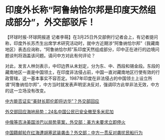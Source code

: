 # 印度外长称“阿鲁纳恰尔邦是印度天然组成部分”，外交部驳斥！

【环球时报-环球网报道
记者李萌】在3月25日外交部例行记者会上，有记者提问称，印度外长苏杰生出席学术研究活动时，就中方近期涉“阿鲁纳恰尔邦”（我藏南地区）表态应询称，“阿鲁纳恰尔邦”系印度天然组成部分，印中正在进行的边境问题谈判将涵盖该问题。请问中方对此有何评论？

对此，发言人林剑表示，中印边界从未划定，分为东、中、西段和锡金段。东段的藏南地区一直是中国领土，在印度非法侵占前，中国一直对藏南地区行使有效的行政管辖，这一基本事实不容否定。1987年印度在非法侵占的中国领土上设立所谓“阿鲁纳恰尔邦”，中方当时就发表声明坚决反对，强调印方此举非法无效，中方的这一立场没有改变。

[中方能否证实“美财长耶伦即将访华”？外交部回应](https://news.qq.com/rain/a/20240325A0637M00)

[外交部回应海地局势：24名中国公民已安全撤至多米尼加](https://news.qq.com/rain/a/20240325A0660H00)

[中俄等否决美国涉巴以局势草案，外交部：美方未要求立即停火](https://news.qq.com/rain/a/20240325A066WL00)

[中国籍邮轮在红海遭胡塞武装袭击？外交部：中方一贯反对袭扰民船行为](https://news.qq.com/rain/a/20240325A069KF00)

